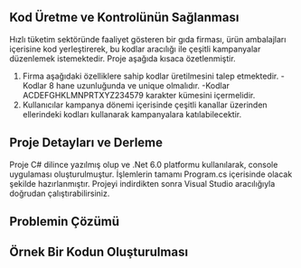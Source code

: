Kod Üretme ve Kontrolünün Sağlanması
----
Hızlı tüketim sektöründe faaliyet gösteren bir gıda firması, ürün ambalajları içerisine kod yerleştirerek, bu kodlar aracılığı ile çeşitli kampanyalar düzenlemek istemektedir. Proje aşağıda kısaca özetlenmiştir.
1. Firma aşağıdaki özelliklere sahip kodlar üretilmesini talep etmektedir.
   -Kodlar 8 hane uzunluğunda ve unique olmalıdır.
   -Kodlar ACDEFGHKLMNPRTXYZ234579 karakter kümesini içermelidir.
3. Kullanıcılar kampanya dönemi içerisinde çeşitli kanallar üzerinden ellerindeki kodları kullanarak kampanyalara katılabilecektir.

Proje Detayları ve Derleme
----
Proje C# dilince yazılmış olup ve .Net 6.0 platformu kullanılarak, console uygulaması oluşturulmuştur. İşlemlerin tamamı Program.cs içerisinde olacak şekilde hazırlanmıştır. Projeyi indirdikten sonra Visual Studio aracılığıyla doğrudan çalıştırabilirsiniz.

Problemin Çözümü
----

Örnek Bir Kodun Oluşturulması
----
